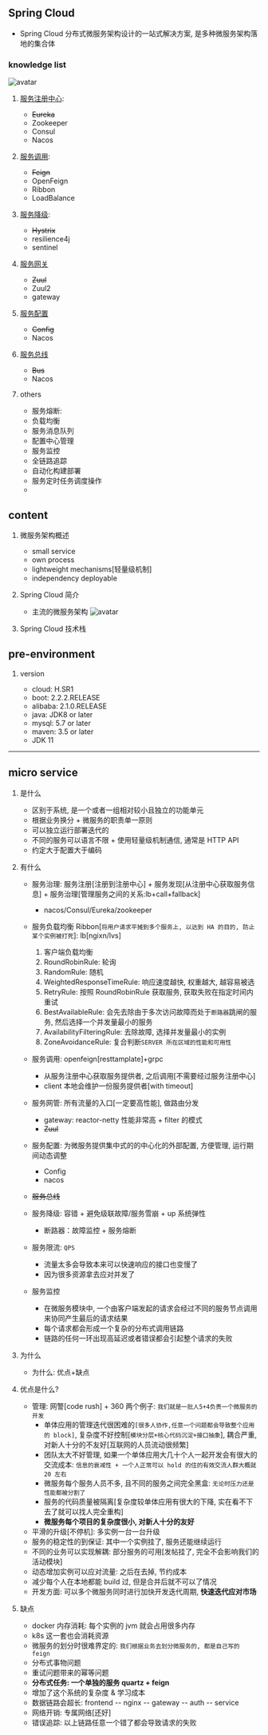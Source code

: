 ## Spring Cloud

- Spring Cloud 分布式微服务架构设计的一站式解决方案, 是多种微服务架构落地的集合体

### knowledge list

![avatar](/static/image/spring/cloud-knowledge-list.png)

1. [服务注册中心](./02.服务注册中心.md):

   - ~~Eureka~~
   - Zookeeper
   - Consul
   - Nacos

2. [服务调用](./03.服务调用.md):

   - ~~Feign~~
   - OpenFeign
   - Ribbon
   - LoadBalance

3. [服务降级](./04.服务降级.md):

   - ~~Hystrix~~
   - resilience4j
   - sentinel

4. [服务网关](./05.服务网关.md)

   - ~~Zuul~~
   - Zuul2
   - gateway

5. [服务配置](./06.服务配置.md)

   - ~~Config~~
   - Nacos

6. [服务总线](./07.服务总线.md)

   - ~~Bus~~
   - Nacos

7. others
   - 服务熔断:
   - 负载均衡
   - 服务消息队列
   - 配置中心管理
   - 服务监控
   - 全链路追踪
   - 自动化构建部署
   - 服务定时任务调度操作
   -

## content

1. 微服务架构概述

   - small service
   - own process
   - lightweight mechanisms[轻量级机制]
   - independency deployable

2. Spring Cloud 简介

   - 主流的微服务架构
     ![avatar](/static/image/spring/cloud-usage.png)

3. Spring Cloud 技术栈

## pre-environment

1. version

   - cloud: H.SR1
   - boot: 2.2.2.RELEASE
   - alibaba: 2.1.0.RELEASE
   - java: JDK8 or later
   - mysql: 5.7 or later
   - maven: 3.5 or later
   - JDK 11

---

## micro service

1. 是什么

   - 区别于系统, 是一个或者一组相对较小且独立的功能单元
   - 根据业务换分 + 微服务的职责单一原则
   - 可以独立运行部署迭代的
   - 不同的服务可以语言不限 + 使用轻量级机制通信, 通常是 HTTP API
   - 约定大于配置大于编码

2. 有什么

   - 服务治理: 服务注册[注册到注册中心] + 服务发现[从注册中心获取服务信息] + 服务治理[管理服务之间的关系:lb+call+fallback]

     - nacos/Consul/Eureka/zookeeper


   - 服务负载均衡 Ribbon[`将用户请求平摊到多个服务上, 以达到 HA 的目的, 防止某个实例被打死`]: lb[ngixn/lvs]

     1. 客户端负载均衡
     2. RoundRobinRule: 轮询
     3. RandomRule: 随机
     4. WeightedResponseTimeRule: 响应速度越快, 权重越大, 越容易被选
     5. RetryRule: 按照 RoundRobinRule 获取服务, 获取失败在指定时间内重试
     6. BestAvailableRule: 会先去除由于多次访问故障而处于`断路器`跳闸的服务, 然后选择一个并发量最小的服务
     7. AvailabilityFilteringRule: 去除故障, 选择并发量最小的实例
     8. ZoneAvoidanceRule: 复合判断`SERVER 所在区域的性能和可用性`

   - 服务调用: openfeign[resttamplate]+grpc
     - 从服务注册中心获取服务提供者, 之后调用[不需要经过服务注册中心]
     - client 本地会维护一份服务提供者[with timeout]
   - 服务网管: 所有流量的入口[一定要高性能], 做路由分发

     - gateway: reactor-netty 性能非常高 + filter 的模式
     - ~~Zuul~~

   - 服务配置: 为微服务提供集中式的的中心化的外部配置, 方便管理, 运行期间动态调整
     - Config
     - nacos
   - ~~服务总线~~
   - 服务降级: 容错 + 避免级联故障/服务雪崩 + up 系统弹性
     - 断路器：故障监控 + 服务熔断
   - 服务限流: `QPS`

     - 流量太多会导致本来可以快速响应的接口也变慢了
     - 因为很多资源拿去应对并发了

   - 服务监控
     - 在微服务模块中, 一个由客户端发起的请求会经过不同的服务节点调用来协同产生最后的请求结果
     - 每个请求都会形成一个复杂的分布式调用链路
     - 链路的任何一环出现高延迟或者错误都会引起整个请求的失败

3. 为什么

   - 为什么: 优点+缺点

4. 优点是什么?

   - 管理: 网警[code rush] + 360 两个例子: `我们就是一批人5+4负责一个微服务的开发`
     - 单体应用的管理迭代很困难的`[很多人协作,任意一个问题都会导致整个应用的 block]`, 复杂度不好控制[`模块分层+核心代码沉淀+接口抽象`], 耦合严重, 对新人十分的不友好[互联网的人员流动很频繁]
     - 团队太大不好管理, 如果一个单体应用大几十个人一起开发会有很大的交流成本: `信息的衰减性 + 一个人正常可以 hold 的住的有效交流人群大概就 20 左右`
     - 微服务每个服务人员不多, 且不同的服务之间完全黑盒: `无论时压力还是性能都被分割了`
     - 服务的代码质量被隔离[复杂度较单体应用有很大的下降, 实在看不下去了就可以找人完全重构]
     - **微服务每个项目的复杂度很小, 对新人十分的友好**
   - 平滑的升级[不停机]: 多实例一台一台升级
   - 服务的稳定性的到保证: 其中一个实例挂了, 服务还能继续运行
   - 不同的业务可以实现解耦: 部分服务的可用[发帖挂了, 完全不会影响我们的活动模块]
   - 动态增加实例可以应对流量: 之后在去掉, 节约成本
   - 减少每个人在本地都能 build 过, 但是合并后就不可以了情况
   - 开发方面: 可以多个微服务同时进行加快开发迭代周期, **快速迭代应对市场**

5. 缺点
   - docker 内存消耗: 每个实例的 jvm 就会占用很多内存
   - k8s 这一套也会消耗资源
   - 微服务的划分时很难界定的: `我们根据业务去划分微服务的, 都是自己写的 feign`
   - 分布式事物问题
   - 重试问题带来的幂等问题
   - **分布式任务: 一个单独的服务 quartz + feign**
   - 增加了这个系统的复杂度 & 学习成本
   - 数据链路会超长: frontend -- nginx -- gateway -- auth -- service
   - 网络开销: 专属网络[还好]
   - 错误追踪: 以上链路任意一个错了都会导致请求的失败
